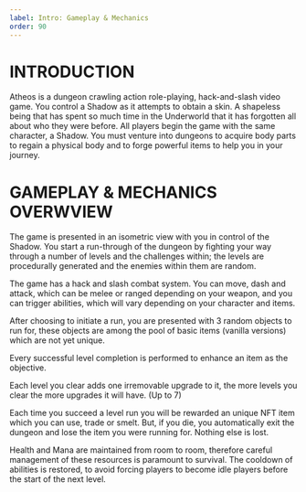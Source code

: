 ```yaml
---
label: Intro: Gameplay & Mechanics
order: 90
---
```


# INTRODUCTION
Atheos is a dungeon crawling action role-playing, hack-and-slash video game.
You control a Shadow as it attempts to obtain a skin. A shapeless being that has spent so much time in the Underworld that it has forgotten all about who they were before. 
All players begin the game with the same character, a Shadow. 
You must venture into dungeons to acquire body parts to regain a physical body and to forge powerful items to help you in your journey.


# GAMEPLAY & MECHANICS OVERWVIEW

The game is presented in an isometric view with you in control of the Shadow. You start a run-through of the dungeon by fighting your way through a number of levels and the challenges within; the levels are procedurally generated and the enemies within them are random. 

The game has a hack and slash combat system. You can move, dash and attack, which can be melee or ranged depending on your weapon, and you can trigger abilities, which will vary depending on your character and items.

After choosing to initiate a run, you are presented with 3 random objects to run for, these objects are among the pool of basic items (vanilla versions) which are not yet unique.

Every successful level completion is performed to enhance an item as the objective.

Each level you clear adds one irremovable upgrade to it, the more levels you clear the more upgrades it will have. (Up to 7)

Each time you succeed a level run you will be rewarded an unique NFT item which you can use, trade or smelt.  But, if you die, you automatically exit the dungeon and lose the item you were running for. Nothing else is lost.

Health and Mana are maintained from room to room, therefore careful management of these resources is paramount to survival. 
The cooldown of abilities is restored, to avoid forcing players to become idle players before the start of the next level.
